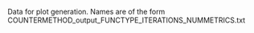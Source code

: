 Data for plot generation. Names are of the form COUNTERMETHOD_output_FUNCTYPE_ITERATIONS_NUMMETRICS.txt
